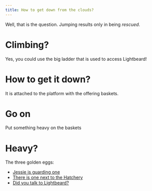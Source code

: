 ```yaml
---
title: How to get down from the clouds?
---
```


Well, that is the question. Jumping results only in being _rescued_.

# Climbing?
Yes, you could use the big ladder that is used to access Lightbeard!

# How to get it down?
It is attached to the platform with the offering baskets.

# Go on
Put something heavy on the baskets

# Heavy?
The three golden eggs:
 - [Jessie is guarding one](030-jessies-egg.md)
 - [There is one next to the Hatchery](070-golden-egg.md)
 - [Did you talk to Lightbeard?](080-lightbeard.md)
